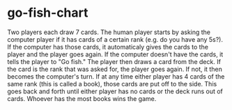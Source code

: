 go-fish-chart
=============
Two players each draw 7 cards. The human player starts by asking the computer player if it has cards of a certain rank (e.g. do you have any 5s?). If the computer has those cards, it automaticaly gives the cards to the player and the player goes again. If the computer doesn't have the cards, it tells the player to "Go fish." The player then draws a card from the deck. If the card is the rank that was asked for, the player goes again. If not, it then becomes the computer's turn. If at any time either player has 4 cards of the same rank (this is called a book), those cards are put off to the side. This goes back and forth until either player has no cards or the deck runs out of cards. Whoever has the most books wins the game.
